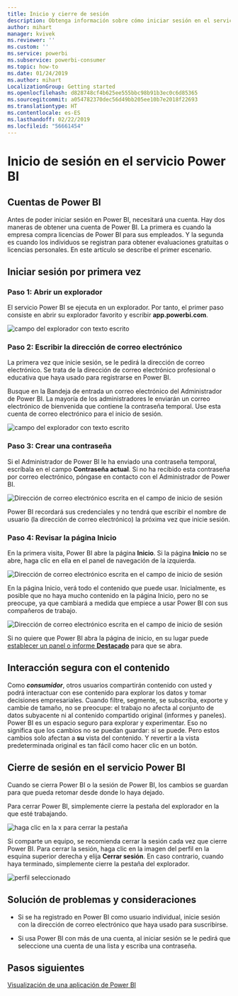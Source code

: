 ```yaml
---
title: Inicio y cierre de sesión
description: Obtenga información sobre cómo iniciar sesión en el servicio Power BI en la web y cómo cerrarla.
author: mihart
manager: kvivek
ms.reviewer: ''
ms.custom: ''
ms.service: powerbi
ms.subservice: powerbi-consumer
ms.topic: how-to
ms.date: 01/24/2019
ms.author: mihart
LocalizationGroup: Getting started
ms.openlocfilehash: d828748cf4b625ee555bbc98b91b3ec0c6d85365
ms.sourcegitcommit: a054782370dec56d49bb205ee10b7e2018f22693
ms.translationtype: HT
ms.contentlocale: es-ES
ms.lasthandoff: 02/22/2019
ms.locfileid: "56661454"
---
```

# <a name="sign-in-to-power-bi-service"></a>Inicio de sesión en el servicio Power BI

## <a name="power-bi-accounts"></a>Cuentas de Power BI
Antes de poder iniciar sesión en Power BI, necesitará una cuenta. Hay dos maneras de obtener una cuenta de Power BI. La primera es cuando la empresa compra licencias de Power BI para sus empleados. Y la segunda es cuando los individuos se registran para obtener evaluaciones gratuitas o licencias personales. En este artículo se describe el primer escenario.

## <a name="sign-in-for-the-first-time"></a>Iniciar sesión por primera vez

### <a name="step-one-open-a-browser"></a>Paso 1: Abrir un explorador
El servicio Power BI se ejecuta en un explorador.  Por tanto, el primer paso consiste en abrir su explorador favorito y escribir **app.powerbi.com**.

![campo del explorador con texto escrito](media/end-user-sign-in/power-bi-sign-in.png)

### <a name="step-two-type-your-email-address"></a>Paso 2: Escribir la dirección de correo electrónico
La primera vez que inicie sesión, se le pedirá la dirección de correo electrónico.  Se trata de la dirección de correo electrónico profesional o educativa que haya usado para registrarse en Power BI.  

Busque en la Bandeja de entrada un correo electrónico del Administrador de Power BI. La mayoría de los administradores le enviarán un correo electrónico de bienvenida que contiene la contraseña temporal. Use esta cuenta de correo electrónico para el inicio de sesión. 

![campo del explorador con texto escrito](media/end-user-sign-in/power-bi-email2.png)


 
### <a name="step-three-create-a-new-password"></a>Paso 3: Crear una contraseña
Si el Administrador de Power BI le ha enviado una contraseña temporal, escríbala en el campo **Contraseña actual**. Si no ha recibido esta contraseña por correo electrónico, póngase en contacto con el Administrador de Power BI.

![Dirección de correo electrónico escrita en el campo de inicio de sesión](media/end-user-sign-in/power-bi-login2.png)

Power BI recordará sus credenciales y no tendrá que escribir el nombre de usuario (la dirección de correo electrónico) la próxima vez que inicie sesión. 

### <a name="step-four-review-your-home-page"></a>Paso 4: Revisar la página Inicio
En la primera visita, Power BI abre la página **Inicio**. Si la página **Inicio** no se abre, haga clic en ella en el panel de navegación de la izquierda. 

![Dirección de correo electrónico escrita en el campo de inicio de sesión](media/end-user-sign-in/power-bi-home-select.png)

En la página Inicio, verá todo el contenido que puede usar. Inicialmente, es posible que no haya mucho contenido en la página Inicio, pero no se preocupe, ya que cambiará a medida que empiece a usar Power BI con sus compañeros de trabajo. 

![Dirección de correo electrónico escrita en el campo de inicio de sesión](media/end-user-sign-in/power-bi-home2.png)

Si no quiere que Power BI abra la página de inicio, en su lugar puede [establecer un panel o informe **Destacado**](end-user-featured.md) para que se abra. 

## <a name="safely-interact-with-content"></a>Interacción segura con el contenido
Como ***consumidor***, otros usuarios compartirán contenido con usted y podrá interactuar con ese contenido para explorar los datos y tomar decisiones empresariales.  Cuando filtre, segmente, se subscriba, exporte y cambie de tamaño, no se preocupe: el trabajo no afecta al conjunto de datos subyacente ni al contenido compartido original (informes y paneles). Power BI es un espacio seguro para explorar y experimentar. Eso no significa que los cambios no se puedan guardar: sí se puede. Pero estos cambios solo afectan a **su** vista del contenido. Y revertir a la vista predeterminada original es tan fácil como hacer clic en un botón.

## <a name="sign-out-of-power-bi-service"></a>Cierre de sesión en el servicio Power BI
Cuando se cierra Power BI o la sesión de Power BI, los cambios se guardan para que pueda retomar desde donde lo haya dejado.

Para cerrar Power BI, simplemente cierre la pestaña del explorador en la que esté trabajando. 

![haga clic en la x para cerrar la pestaña](media/end-user-sign-in/power-bi-close.png) 

Si comparte un equipo, se recomienda cerrar la sesión cada vez que cierre Power BI.  Para cerrar la sesión, haga clic en la imagen del perfil en la esquina superior derecha y elija **Cerrar sesión**. En caso contrario, cuando haya terminado, simplemente cierre la pestaña del explorador.

![perfil seleccionado](media/end-user-sign-in/power-bi-sign-out.png) 

## <a name="troubleshooting-and-considerations"></a>Solución de problemas y consideraciones
- Si se ha registrado en Power BI como usuario individual, inicie sesión con la dirección de correo electrónico que haya usado para suscribirse.

- Si usa Power BI con más de una cuenta, al iniciar sesión se le pedirá que seleccione una cuenta de una lista y escriba una contraseña. 

## <a name="next-steps"></a>Pasos siguientes
[Visualización de una aplicación de Power BI](end-user-app-view.md)

